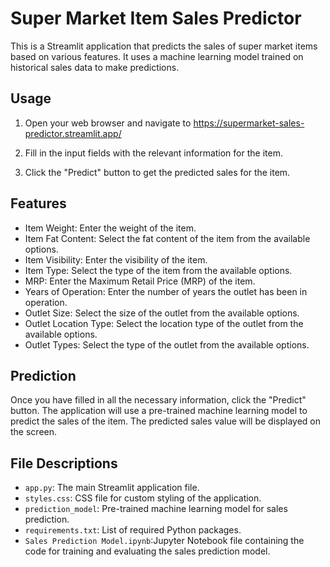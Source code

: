 # Super Market Item Sales Predictor

This is a Streamlit application that predicts the sales of super market items based on various features. It uses a machine learning model trained on 
historical sales data to make predictions.

## Usage

1. Open your web browser and navigate to https://supermarket-sales-predictor.streamlit.app/

2. Fill in the input fields with the relevant information for the item.

3. Click the "Predict" button to get the predicted sales for the item.

## Features

- Item Weight: Enter the weight of the item.
- Item Fat Content: Select the fat content of the item from the available options.
- Item Visibility: Enter the visibility of the item.
- Item Type: Select the type of the item from the available options.
- MRP: Enter the Maximum Retail Price (MRP) of the item.
- Years of Operation: Enter the number of years the outlet has been in operation.
- Outlet Size: Select the size of the outlet from the available options.
- Outlet Location Type: Select the location type of the outlet from the available options.
- Outlet Types: Select the type of the outlet from the available options.

## Prediction

Once you have filled in all the necessary information, click the "Predict" button. The application will use a pre-trained machine learning model to predict the sales of the item. The predicted sales value will be displayed on the screen.

## File Descriptions

- `app.py`: The main Streamlit application file.
- `styles.css`: CSS file for custom styling of the application.
- `prediction_model`: Pre-trained machine learning model for sales prediction.
- `requirements.txt`: List of required Python packages.
- `Sales Prediction Model.ipynb`:Jupyter Notebook file containing the code for training and evaluating the sales prediction model.
